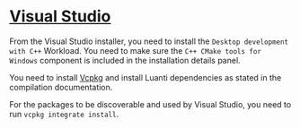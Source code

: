 # [Visual Studio](https://visualstudio.microsoft.com)

From the Visual Studio installer, you need to install the `Desktop development with C++` Workload. You need to make sure the `C++ CMake tools for Windows` component is included in the installation details panel.

You need to install [Vcpkg](https://vcpkg.io) and install Luanti dependencies as stated in the compilation documentation.

For the packages to be discoverable and used by Visual Studio, you need to run `vcpkg integrate install`.

